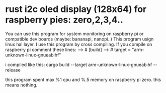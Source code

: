 # rust i2c oled display (128x64) for raspberry pies: zero,2,3,4..

You can use this program for system monitoring on raspberry pi or compatible dev boards (maybe: bananapi, nanopi..)
This program usign linux hal layer. I use this program by cross compiling. If you compile on raspberry pi
comment these lines:
--> # [build]
--> # target = "arm-unknown-linux-gnueabihf"

i compiled like this:
cargo build --target arm-unknown-linux-gnueabihf --release

this program spent max %1 cpu and %.5 memory on raspberry pi zero. this means nothing. 